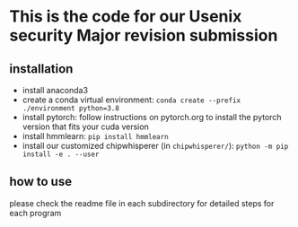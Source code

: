 # This is the code for our Usenix security Major revision submission

## installation
- install anaconda3
- create a conda virtual environment: `conda create --prefix ./environment python=3.8`
- install pytorch: follow instructions on pytorch.org to install the pytorch version that fits your cuda version
- install hmmlearn: `pip install hmmlearn`
- install our customized chipwhisperer (in `chipwhisperer/`): `python -m pip install -e . --user`


## how to use
please check the readme file in each subdirectory for detailed steps for each program
